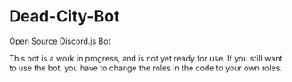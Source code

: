 # Dead-City-Bot

Open Source Discord.js Bot

This bot is a work in progress, and is not yet ready for use.
If you still want to use the bot, you have to change the roles in the code to your own roles.